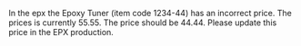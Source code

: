 In the epx the Epoxy Tuner (item code 1234-44) has an incorrect price.
The prices is currently 55.55.
The price should be 44.44.
Please update this price in the EPX production.